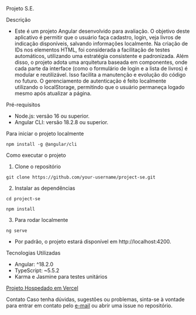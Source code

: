 Projeto S.E.

Descrição
 - Este é um projeto Angular desenvolvido para avaliação. O objetivo deste aplicativo é permitir que o usuário faça cadastro, login, veja livros de indicação disponíveis, salvando informações localmente.
Na criação de IDs nos elementos HTML, foi considerada a facilitação de testes automáticos, utilizando uma estratégia consistente e padronizada. Além disso, o projeto adota uma arquitetura baseada em componentes, onde cada parte da interface (como o formulário de login e a lista de livros) é modular e reutilizável. Isso facilita a manutenção e evolução do código no futuro. O gerenciamento de autenticação é feito localmente utilizando o localStorage, permitindo que o usuário permaneça logado mesmo após atualizar a página.

Pré-requisitos
 - Node.js: versão 16 ou superior.
 - Angular CLI: versão 18.2.8 ou superior. 

Para iniciar o projeto localmente
```
npm install -g @angular/cli
```
Como executar o projeto
  1. Clone o repositório
```
git clone https://github.com/your-username/project-se.git
```

  2. Instalar as dependências
```
cd project-se
```
```
npm install
```
  3. Para rodar localmente
```
ng serve
```
 - Por padrão, o projeto estará disponível em http://localhost:4200.



Tecnologias Utilizadas
 - Angular: ^18.2.0
 - TypeScript: ~5.5.2
 - Karma e Jasmine para testes unitários

[Projeto Hospedado em Vercel](https://project-se-three.vercel.app/dashboard)

Contato
Caso tenha dúvidas, sugestões ou problemas, sinta-se à vontade para entrar em contato pelo [e-mail](imabbell@gmail.com) ou abrir uma issue no repositório.

